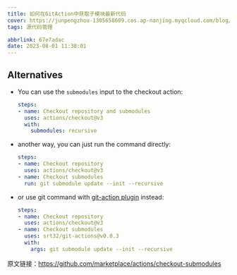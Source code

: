 ```yaml
---
title: 如何在GitAction中获取子模块最新代码
cover: https://junpengzhou-1305658609.cos.ap-nanjing.myqcloud.com/blog/%E6%8C%81%E7%BB%AD%E9%9B%86%E6%88%90%E9%85%8D%E5%9B%BE-cover.webp
tags: 源代码管理

abbrlink: 67e7adac
date: 2023-08-01 11:38:01
---
```

## Alternatives

* You can use the `submodules` input to the checkout action:
  ```yaml
  steps:
  - name: Checkout repository and submodules
    uses: actions/checkout@v3
    with:
      submodules: recursive
  ```
* another way, you can just run the command directly:
  ```yaml
  steps:
  - name: Checkout repository
    uses: actions/checkout@v3
  - name: Checkout submodules
    run: git submodule update --init --recursive
  ```
* or use git command with [git-action plugin](https://github.com/marketplace/actions/git-actions) instead:
  ```yaml
  steps:
  - name: Checkout repository
    uses: actions/checkout@v3
  - name: Checkout submodules
    uses: srt32/git-actions@v0.0.3
    with:
      args: git submodule update --init --recursive
  ```

原文链接：https://github.com/marketplace/actions/checkout-submodules
